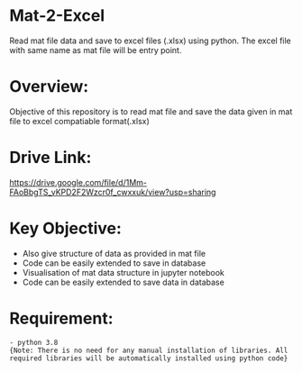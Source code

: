 # Mat-2-Excel
Read mat file data and save to excel files (.xlsx) using python. The excel file with same name as mat file will be entry point.

# Overview:
Objective of this repository is to read mat file and save the data given in mat file to excel compatiable format(.xlsx) 

# Drive Link:
https://drive.google.com/file/d/1Mm-FAoBbgTS_vKPD2F2Wzcr0f_cwxxuk/view?usp=sharing

# Key Objective:
- Also give structure of data as provided in mat file
- Code can be easily extended to save in database
- Visualisation of mat data structure in jupyter notebook
- Code can be easily extended to save data in database



# Requirement:
```
- python 3.8 
{Note: There is no need for any manual installation of libraries. All required libraries will be automatically installed using python code}
```
